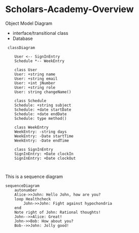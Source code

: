 # Scholars-Academy-Overview

Object Model Diagram
- interface/transitional class
- Database 

```mermaid
 classDiagram

    User <-- SignInEntry
    Schedule *-- WeekEntry

    class User
    User: +string name 
    User: +string email
    User: +int jNumber
    User: +string role
    User: string changeName()

    class Schedule
    Schedule: +string subject
    Schedule: +date startDate
    Schedule: +date endDate
    Schedule: type method()  
    
    class WeekEntry
    WeekEntry: -string days 
    WeekEntry: -Date startTime 
    WeekEntry: -Date endTime 

    class SignInEntry
    SignInEntry: +Date clockIn
    SignInEntry: +Date clockOut



```

This is a sequence diagram 

```mermaid 
sequenceDiagram
    autonumber
    Alice->>John: Hello John, how are you?
    loop Healthcheck
        John->>John: Fight against hypochondria
    end
    Note right of John: Rational thoughts!
    John-->>Alice: Great!
    John->>Bob: How about you?
    Bob-->>John: Jolly good!

```
